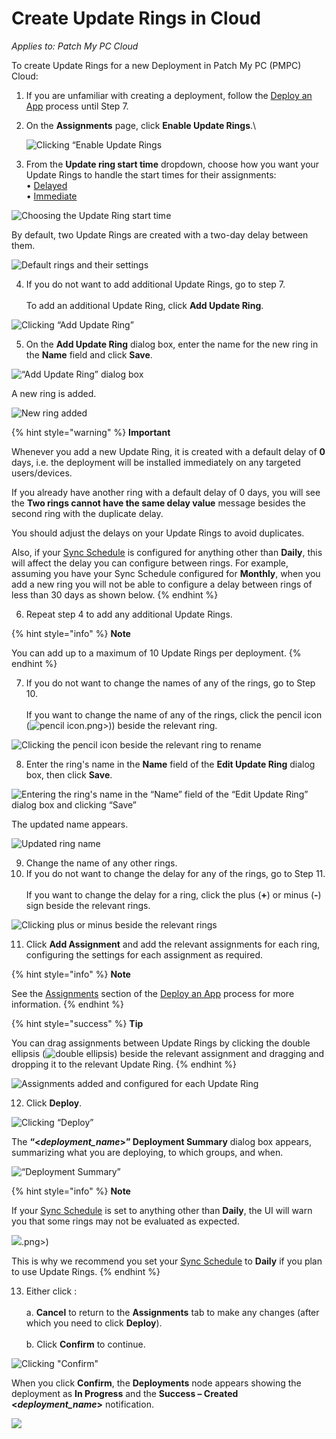 # Create Update Rings in Cloud

_Applies to: Patch My PC Cloud_

To create Update Rings for a new Deployment in Patch My PC (PMPC) Cloud:

1. If you are unfamiliar with creating a deployment, follow the [Deploy an App](../deploying-an-app-using-cloud/) process until Step 7.
2.  On the **Assignments** page, click **Enable Update Rings**.\


    ![Clicking “Enable Update Rings](/_images/image%20%282110%29.png "Clicking \"Enable Update Rings")
3. From the **Update ring start time** dropdown, choose how you want your Update Rings to handle the start times for their assignments:\
   • [Delayed](how-cloud-update-rings-are-created.md#delayed)\
   • [Immediate](how-cloud-update-rings-are-created.md#immediate)

![Choosing the Update Ring start time](/_images/image%20%282582%29.png "Choosing the Update Ring start time")

By default, two Update Rings are created with a two-day delay between them.

![Default rings and their settings](/_images/image%20%282583%29.png "Default rings and their settings")

4. If you do not want to add additional Update Rings, go to step 7.\
   \
   To add an additional Update Ring, click **Add Update Ring**.

![Clicking “Add Update Ring”](/_images/image%20%282584%29.png "Clicking \"Add Update Ring\"")

5. On the **Add Update Ring** dialog box, enter the name for the new ring in the **Name** field and click **Save**.

![“Add Update Ring” dialog box](/_images/image%20%282187%29.png "\"Add Update Ring\" dialog box")

A new ring is added.

![New ring added](/_images/image%20%282585%29.png "New ring added")

{% hint style="warning" %}
**Important**

Whenever you add a new Update Ring, it is created with a default delay of **0** days, i.e. the deployment will be installed immediately on any targeted users/devices.

If you already have another ring with a default delay of 0 days, you will see the **Two rings cannot have the same delay value** message besides the second ring with the duplicate delay.

You should adjust the delays on your Update Rings to avoid duplicates.

Also, if your [Sync Schedule](../../cloud-administration/manage-the-sync-schedule-in-cloud.md) is configured for anything other than **Daily**, this will affect the delay you can configure between rings. For example, assuming you have your Sync Schedule configured for **Monthly**, when you add a new ring you will not be able to configure a delay between rings of less than 30 days as shown below.
{% endhint %}

6. Repeat step 4 to add any additional Update Rings.

{% hint style="info" %}
**Note**

You can add up to a maximum of 10 Update Rings per deployment.
{% endhint %}

7. If you do not want to change the names of any of the rings, go to Step 10.\
   \
   If you want to change the name of any of the rings, click the pencil icon (![pencil icon](/_images/image%20%282039).png>)) beside the relevant ring.

![Clicking the pencil icon beside the relevant ring to rename](/_images/image%20%282591%29.png "Clicking the pencil icon beside the relevant ring to rename")

8. Enter the ring's name in the **Name** field of the **Edit Update Ring** dialog box, then click **Save**.

![Entering the ring&#x27;s name in the “Name” field of the “Edit Update Ring” dialog box and clicking “Save”](/_images/image%20%282041%29.png "Entering the ring&#x27;s name in the \"Name\" field of the \"Edit Update Ring\" dialog box and clicking \"Save\"")

The updated name appears.

![Updated ring name](/_images/image%20%282592%29.png "Updated ring name")

9. Change the name of any other rings.
10. If you do not want to change the delay for any of the rings, go to Step 11.\
    \
    If you want to change the delay for a ring, click the plus (**+**) or minus (**-**) sign beside the relevant rings.

![Clicking plus or minus beside the relevant rings](/_images/image%20%282593%29.png "Clicking plus or minus beside the relevant rings")

11. Click **Add Assignment** and add the relevant assignments for each ring, configuring the settings for each assignment as required.

{% hint style="info" %}
**Note**

See the [Assignments](../deploying-an-app-using-cloud/cloud-assignments-deployment-tab.md) section of the [Deploy an App](../deploying-an-app-using-cloud/) process for more information.
{% endhint %}

{% hint style="success" %}
**Tip**

You can drag assignments between Update Rings by clicking the double ellipsis (<img src="/_images/image%20%282044%29.png" alt="double ellipsis" data-size="line">) beside the relevant assignment and dragging and dropping it to the relevant Update Ring.
{% endhint %}

![Assignments added and configured for each Update Ring](/_images/image%20%282594%29.png "Assignments added and configured for each Update Ring")

12. Click **Deploy**.

![Clicking “Deploy”](/_images/image%20%282595%29.png "Clicking \"Deploy\"")

The **“<**_**deployment\_name**_**>” Deployment Summary** dialog box appears, summarizing what you are deploying, to which groups, and when.

![“Deployment Summary”](/_images/image%20%282135%29.png "\"Deployment Summary\"")

{% hint style="info" %}
**Note**

If your [Sync Schedule](../../cloud-administration/manage-the-sync-schedule-in-cloud.md) is set to anything other than **Daily**, the UI will warn you that some rings may not be evaluated as expected.&#x20;

![](/_images/image%20%282138).png>)

This is why we recommend you set your [Sync Schedule](../../cloud-administration/manage-the-sync-schedule-in-cloud.md) to **Daily** if you plan to use Update Rings.
{% endhint %}

13. Either click :\
    \
    a. **Cancel** to return to the **Assignments** tab to make any changes (after which you need to click **Deploy**).\
    \
    b. Click **Confirm** to continue.

![Clicking &#x22;Confirm&#x22;](/_images/image%20%282140%29.png "Clicking &#x22;Confirm&#x22;")

When you click **Confirm**, the **Deployments** node appears showing the deployment as **In Progress** and the **Success – Created <**_**deployment\_name**_**>** notification.

![](/_images/image%20%282142%29.png "")
